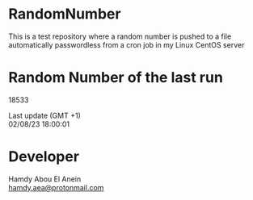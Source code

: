 # RandomNumber    
This is a test repository where a random number is pushed to a file automatically passwordless from a cron job in my Linux CentOS server    
# Random Number of the last run   
18533
      
Last update (GMT +1)    
02/08/23 18:00:01
# Developer    
Hamdy Abou El Anein   
hamdy.aea@protonmail.com
